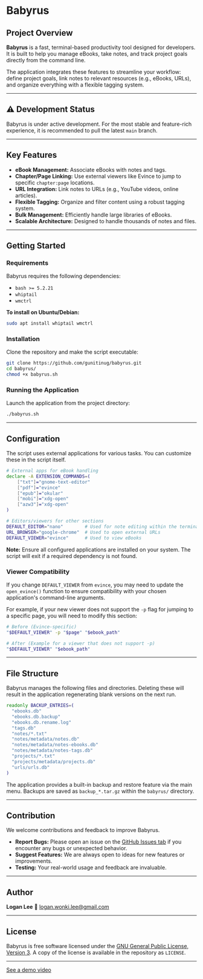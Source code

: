 # Babyrus

## Project Overview

**Babyrus** is a fast, terminal-based productivity tool designed for developers. It is built to help you manage eBooks, take notes, and track project goals directly from the command line.

The application integrates these features to streamline your workflow: define project goals, link notes to relevant resources (e.g., eBooks, URLs), and organize everything with a flexible tagging system.

-----

## ⚠️ Development Status

Babyrus is under active development. For the most stable and feature-rich experience, it is recommended to pull the latest `main` branch.

-----

## Key Features

  * **eBook Management:** Associate eBooks with notes and tags.
  * **Chapter/Page Linking:** Use external viewers like Evince to jump to specific `chapter:page` locations.
  * **URL Integration:** Link notes to URLs (e.g., YouTube videos, online articles).
  * **Flexible Tagging:** Organize and filter content using a robust tagging system.
  * **Bulk Management:** Efficiently handle large libraries of eBooks.
  * **Scalable Architecture:** Designed to handle thousands of notes and files.

-----

## Getting Started

### Requirements

Babyrus requires the following dependencies:

  * `bash >= 5.2.21`
  * `whiptail`
  * `wmctrl`

**To install on Ubuntu/Debian:**

```bash
sudo apt install whiptail wmctrl
```

### Installation

Clone the repository and make the script executable:

```bash
git clone https://github.com/gunitinug/babyrus.git
cd babyrus/
chmod +x babyrus.sh
```

### Running the Application

Launch the application from the project directory:

```bash
./babyrus.sh
```

-----

## Configuration

The script uses external applications for various tasks. You can customize these in the script itself.

```bash
# External apps for eBook handling
declare -A EXTENSION_COMMANDS=(
    ["txt"]="gnome-text-editor"
    ["pdf"]="evince"
    ["epub"]="okular"
    ["mobi"]="xdg-open"
    ["azw3"]="xdg-open"
)

# Editors/viewers for other sections
DEFAULT_EDITOR="nano"        # Used for note editing within the terminal
URL_BROWSER="google-chrome"  # Used to open external URLs
DEFAULT_VIEWER="evince"      # Used to view eBooks
```

**Note:** Ensure all configured applications are installed on your system. The script will exit if a required dependency is not found.

### Viewer Compatibility

If you change `DEFAULT_VIEWER` from `evince`, you may need to update the `open_evince()` function to ensure compatibility with your chosen application's command-line arguments.

For example, if your new viewer does not support the `-p` flag for jumping to a specific page, you will need to modify this section:

```bash
# Before (Evince-specific)
"$DEFAULT_VIEWER" -p "$page" "$ebook_path"

# After (Example for a viewer that does not support -p)
"$DEFAULT_VIEWER" "$ebook_path"
```

-----

## File Structure

Babyrus manages the following files and directories. Deleting these will result in the application regenerating blank versions on the next run.

```bash
readonly BACKUP_ENTRIES=(
  "ebooks.db"
  "ebooks.db.backup"
  "ebooks.db.rename.log"
  "tags.db"
  "notes/*.txt"
  "notes/metadata/notes.db"
  "notes/metadata/notes-ebooks.db"
  "notes/metadata/notes-tags.db"
  "projects/*.txt"
  "projects/metadata/projects.db"
  "urls/urls.db"
)
```

The application provides a built-in backup and restore feature via the main menu. Backups are saved as `backup_*.tar.gz` within the `babyrus/` directory.

-----

## Contribution

We welcome contributions and feedback to improve Babyrus.

  * **Report Bugs:** Please open an issue on the [GitHub Issues tab](https://github.com/gunitinug/babyrus/issues) if you encounter any bugs or unexpected behavior.
  * **Suggest Features:** We are always open to ideas for new features or improvements.
  * **Testing:** Your real-world usage and feedback are invaluable.

-----

## Author

**Logan Lee**
📧 [logan.wonki.lee@gmail.com](mailto:logan.wonki.lee@gmail.com)

-----

## License

Babyrus is free software licensed under the [GNU General Public License, Version 3](https://www.gnu.org/licenses/gpl-3.0.html). A copy of the license is available in the repository as `LICENSE`.

-----

[See a demo video](https://www.youtube.com/watch?v=i6dbxa1750M)
